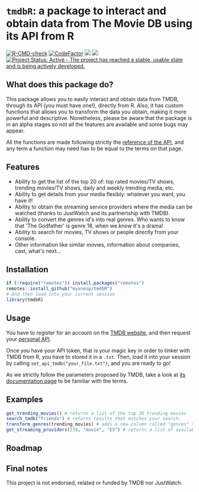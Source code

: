 # `tmdbR`: a package to interact and obtain data from The Movie DB using its API from R
<!-- badges: start -->
[![R-CMD-check](https://github.com/myanesp/tmdbR/actions/workflows/R-CMD-check.yaml/badge.svg)](https://github.com/myanesp/tmdbR/actions/workflows/R-CMD-check.yaml)
[![CodeFactor](https://www.codefactor.io/repository/github/myanesp/tmdbr/badge)](https://www.codefactor.io/repository/github/myanesp/tmdbr)
[![](https://img.shields.io/github/languages/code-size/myanesp/tmdbR.svg)](https://github.com/myanesp/tmdbR)
[![](https://img.shields.io/badge/lifecycle-experimental-orange.svg)](https://lifecycle.r-lib.org/articles/stages.html#experimental)
[![Project Status: Active - The project has reached a stable, usable state and is being actively developed.](https://www.repostatus.org/badges/latest/active.svg)](https://www.repostatus.org/#active)
<!-- badges: end -->

## What does this package do?
This package allows you to easily interact and obtain data from TMDB, through its API (you must have one!), directly from R. 
Also, it has custom functions that allows you to transform the data you obtain, making it more powerful and descriptive.
Nonetheless, please be aware that the package is in an alpha stages so not all the features are available and some bugs may appear.

All the functions are made following strictly the [reference of the API](https://developers.themoviedb.org/3/), and any term a function may need 
has to be equal to the terms on that page.

## Features
- Ability to get the list of the top 20 of: top rated movies/TV shows, trending movies/TV shows, daily and weekly trending media, etc.
- Ability to get details from your media flexibly: whatever you want, you have it!
- Ability to obtain the streaming service providers where the media can be watched (thanks to JustWatch and its partnertship with TMDB).
- Ability to convert the genres id's into real genres. Who wants to know that 'The Godfather' is genre 18, when we know it's a drama!
- Ability to search for movies, TV shows or people directly from your console. 
- Other information like similar movies, information about companies, cast, what's next...

## Installation
```r
if (!require("remotes")) install.packages("remotes")
remotes::install_github("myanesp/tmdbR")
# And then load into your current session
library(tmdbR)
```

## Usage
You have to register for an account on the [TMDB website](https://www.themoviedb.org/signup), and then request your [personal API](https://www.themoviedb.org/settings/api).

Once you have your API token, that is your magic key in order to tinker with TMDB from R, you have to stored it in a `.txt`. Then, load it into your session by calling `set_api_tmdb("your_file.txt")`, and you are ready to go!

As we strictly follow the parameters proposed by TMDB, take a look at [its documentation page](https://developers.themoviedb.org/3/) to be familiar with the terms.

## Examples
``` r
get_trending_movies() # returns a list of the top 20 trending movies
search_tmdb("friends") # returns results that matches your search.
transform_genres(trending_movies) # adds a new column called "genres" that has the name of the genres, instead of only having their id's.
get_streaming_providers(238, "movie", "ES") # returns a list of available suscriptions platforms in Spain where you can watch The Godfather.
```
## Roadmap

## Final notes
This project is not endorsed, related or funded by TMDB nor JustWatch.
